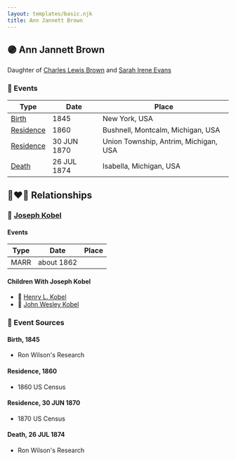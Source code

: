 ```yaml
---
layout: templates/basic.njk
title: Ann Jannett Brown
---
```

## 🟣 Ann Jannett Brown

Daughter of [Charles Lewis Brown](/people/7/70538697) and [Sarah Irene Evans](/people/4/47294572)

### 📆 Events

Type | Date | Place
------ | ------ | ------
[Birth](#event-0) | 1845 | New York, USA
[Residence](#event-1) | 1860 | Bushnell, Montcalm, Michigan, USA
[Residence](#event-2) | 30 JUN 1870 | Union Township, Antrim, Michigan, USA
[Death](#event-3) | 26 JUL 1874 | Isabella, Michigan, USA

## 👩‍❤️‍👨 Relationships

### 🔵 [Joseph Kobel](/people/4/44694656)

#### Events

Type | Date | Place
------ | ------ | ------
MARR | about 1862 |
#### Children With Joseph Kobel
* 🔵 [Henry L. Kobel](/people/6/66319774)
* 🔵 [John Wesley Kobel](/people/2/24649136)
### 📰 Event Sources

#### <a id="event-0"></a> Birth, 1845
* Ron Wilson's Research

#### <a id="event-1"></a> Residence, 1860
* 1860 US Census

#### <a id="event-2"></a> Residence, 30 JUN 1870
* 1870 US Census

#### <a id="event-3"></a> Death, 26 JUL 1874
* Ron Wilson's Research